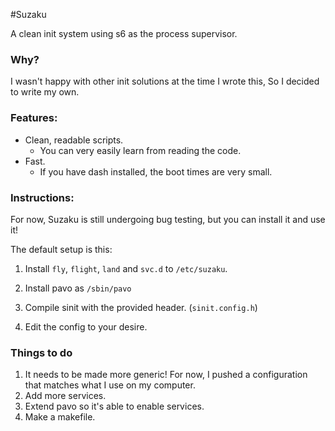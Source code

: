 #Suzaku

A clean init system using s6 as the process supervisor.

### Why?
I wasn't happy with other init solutions at the time I wrote this,
So I decided to write my own.

### Features:

* Clean, readable scripts.
  * You can very easily learn from reading the code.
* Fast.
  * If you have dash installed, the boot times are very small.

### Instructions:
For now, Suzaku is still undergoing bug testing, but you can 
install it and use it!

The default setup is this:

1. Install `fly`, `flight`, `land` and `svc.d` to `/etc/suzaku`.

2. Install pavo as `/sbin/pavo`
 
3. Compile sinit with the provided header. (`sinit.config.h`)

4. Edit the config to your desire.

### Things to do
1. It needs to be made more generic! For now, I pushed a configuration that
matches what I use on my computer.
2. Add more services.
3. Extend pavo so it's able to enable services.
4. Make a makefile.
